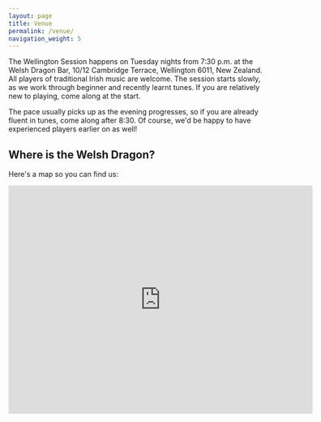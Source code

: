 ```yaml
---
layout: page
title: Venue
permalink: /venue/
navigation_weight: 5
---
```


The Wellington Session happens on Tuesday nights from 7:30 p.m. at the Welsh Dragon Bar, 10/12 Cambridge Terrace, Wellington 6011, New Zealand. All players of traditional Irish music are welcome. The session starts slowly, as we work through beginner and recently learnt tunes. If you are relatively new to playing, come along at the start.

The pace usually picks up as the evening progresses, so if you are already fluent in tunes, come along after 8:30. Of course, we'd be happy to have experienced players earlier on as well!

Where is the Welsh Dragon?
--------------------------

Here's a map so you can find us:

<iframe src="https://www.google.com/maps/embed?pb=!1m14!1m8!1m3!1d11990.78551481517!2d174.784003!3d-41.293712!3m2!1i1024!2i768!4f13.1!3m3!1m2!1s0x0%3A0xe93ec36bf53fd1b0!2sThe+Welsh+Dragon+Bar!5e0!3m2!1sen!2snz!4v1462086010703" width="600" height="450" style="border:0" allowfullscreen></iframe>
